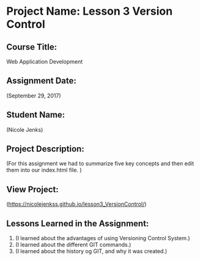 # Project Name:  Lesson 3 Version Control


## Course Title:
Web Application Development

## Assignment Date:  
(September 29, 2017)

## Student Name:  
(Nicole Jenks)

## Project Description:
(For this assignment we had to summarize five key concepts and then edit them into our index.html file. )

## View Project:
(https://nicolejenkss.github.io/lesson3_VersionControl/)

## Lessons Learned in the Assignment:
1. (I learned about the advantages of using Versioning Control System.)
2. (I learned about the different GIT commands.)
3. (I learned about the history og GIT, and why it was created.)

